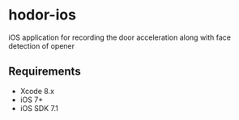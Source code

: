 # hodor-ios
iOS application for recording the door acceleration along with face detection of opener

## Requirements

* Xcode 8.x
* iOS 7+
* iOS SDK 7.1